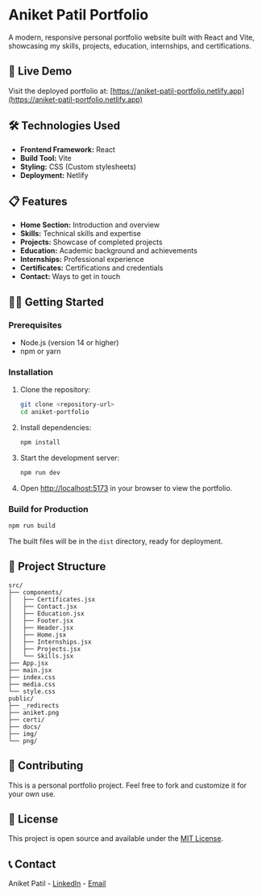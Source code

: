 # Aniket Patil Portfolio

A modern, responsive personal portfolio website built with React and Vite, showcasing my skills, projects, education, internships, and certifications.

## 🚀 Live Demo

Visit the deployed portfolio at: [https://aniket-patil-portfolio.netlify.app](https://aniket-patil-portfolio.netlify.app)

## 🛠️ Technologies Used

- **Frontend Framework:** React
- **Build Tool:** Vite
- **Styling:** CSS (Custom stylesheets)
- **Deployment:** Netlify

## 📋 Features

- **Home Section:** Introduction and overview
- **Skills:** Technical skills and expertise
- **Projects:** Showcase of completed projects
- **Education:** Academic background and achievements
- **Internships:** Professional experience
- **Certificates:** Certifications and credentials
- **Contact:** Ways to get in touch

## 🏃‍♂️ Getting Started

### Prerequisites

- Node.js (version 14 or higher)
- npm or yarn

### Installation

1. Clone the repository:
   ```bash
   git clone <repository-url>
   cd aniket-portfolio
   ```

2. Install dependencies:
   ```bash
   npm install
   ```

3. Start the development server:
   ```bash
   npm run dev
   ```

4. Open [http://localhost:5173](http://localhost:5173) in your browser to view the portfolio.

### Build for Production

```bash
npm run build
```

The built files will be in the `dist` directory, ready for deployment.

## 📁 Project Structure

```
src/
├── components/
│   ├── Certificates.jsx
│   ├── Contact.jsx
│   ├── Education.jsx
│   ├── Footer.jsx
│   ├── Header.jsx
│   ├── Home.jsx
│   ├── Internships.jsx
│   ├── Projects.jsx
│   └── Skills.jsx
├── App.jsx
├── main.jsx
├── index.css
├── media.css
└── style.css
public/
├── _redirects
├── aniket.png
├── certi/
├── docs/
├── img/
└── png/
```

## 🤝 Contributing

This is a personal portfolio project. Feel free to fork and customize it for your own use.

## 📄 License

This project is open source and available under the [MIT License](LICENSE).

## 📞 Contact

Aniket Patil - [LinkedIn](https://linkedin.com/in/aniket-patil) - [Email](mailto:aniket@example.com)
